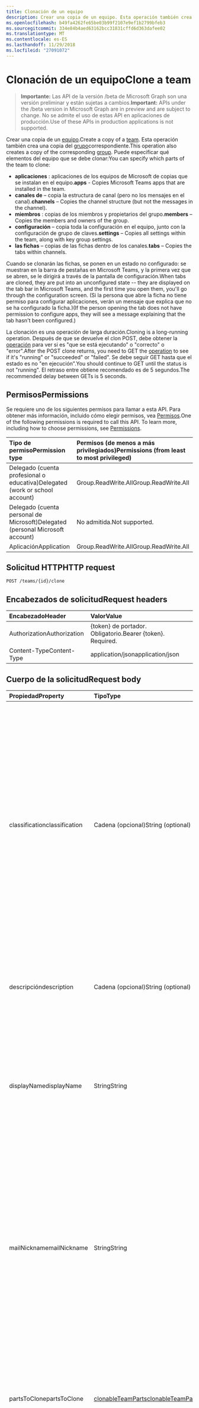 ```yaml
---
title: Clonación de un equipo
description: Crear una copia de un equipo. Esta operación también crea una copia del grupo correspondiente.
ms.openlocfilehash: b49fa4262fe65be03b99f2107e9ef1b2799bfeb3
ms.sourcegitcommit: 334e84b4aed63162bcc31831cffd6d363dafee02
ms.translationtype: MT
ms.contentlocale: es-ES
ms.lasthandoff: 11/29/2018
ms.locfileid: "27091072"
---
```

# <a name="clone-a-team"></a><span data-ttu-id="abe28-104">Clonación de un equipo</span><span class="sxs-lookup"><span data-stu-id="abe28-104">Clone a team</span></span>

> <span data-ttu-id="abe28-105">**Importante:** Las API de la versión /beta de Microsoft Graph son una versión preliminar y están sujetas a cambios.</span><span class="sxs-lookup"><span data-stu-id="abe28-105">**Important:** APIs under the /beta version in Microsoft Graph are in preview and are subject to change.</span></span> <span data-ttu-id="abe28-106">No se admite el uso de estas API en aplicaciones de producción.</span><span class="sxs-lookup"><span data-stu-id="abe28-106">Use of these APIs in production applications is not supported.</span></span>

<span data-ttu-id="abe28-107">Crear una copia de un [equipo](../resources/team.md).</span><span class="sxs-lookup"><span data-stu-id="abe28-107">Create a copy of a [team](../resources/team.md).</span></span> <span data-ttu-id="abe28-108">Esta operación también crea una copia del [grupo](../resources/group.md)correspondiente.</span><span class="sxs-lookup"><span data-stu-id="abe28-108">This operation also creates a copy of the corresponding [group](../resources/group.md).</span></span>
<span data-ttu-id="abe28-109">Puede especificar qué elementos del equipo que se debe clonar:</span><span class="sxs-lookup"><span data-stu-id="abe28-109">You can specify which parts of the team to clone:</span></span>

- <span data-ttu-id="abe28-110">**aplicaciones** : aplicaciones de los equipos de Microsoft de copias que se instalan en el equipo.</span><span class="sxs-lookup"><span data-stu-id="abe28-110">**apps** - Copies Microsoft Teams apps that are installed in the team.</span></span> 
- <span data-ttu-id="abe28-111">**canales de** – copia la estructura de canal (pero no los mensajes en el canal).</span><span class="sxs-lookup"><span data-stu-id="abe28-111">**channels** – Copies the channel structure (but not the messages in the channel).</span></span>
- <span data-ttu-id="abe28-112">**miembros** : copias de los miembros y propietarios del grupo.</span><span class="sxs-lookup"><span data-stu-id="abe28-112">**members** – Copies the members and owners of the group.</span></span>
- <span data-ttu-id="abe28-113">**configuración** – copia toda la configuración en el equipo, junto con la configuración de grupo de claves.</span><span class="sxs-lookup"><span data-stu-id="abe28-113">**settings** – Copies all settings within the team, along with key group settings.</span></span>
- <span data-ttu-id="abe28-114">**las fichas** – copias de las fichas dentro de los canales.</span><span class="sxs-lookup"><span data-stu-id="abe28-114">**tabs** – Copies the tabs within channels.</span></span>

<span data-ttu-id="abe28-115">Cuando se clonarán las fichas, se ponen en un estado no configurado: se muestran en la barra de pestañas en Microsoft Teams, y la primera vez que se abren, se le dirigirá a través de la pantalla de configuración.</span><span class="sxs-lookup"><span data-stu-id="abe28-115">When tabs are cloned, they are put into an unconfigured state -- they are displayed on the tab bar in Microsoft Teams, and the first time you open them, you'll go through the configuration screen.</span></span> <span data-ttu-id="abe28-116">(Si la persona que abre la ficha no tiene permiso para configurar aplicaciones, verán un mensaje que explica que no se ha configurado la ficha.)</span><span class="sxs-lookup"><span data-stu-id="abe28-116">(If the person opening the tab does not have permission to configure apps, they will see a message explaining that the tab hasn't been configured.)</span></span>

<span data-ttu-id="abe28-117">La clonación es una operación de larga duración.</span><span class="sxs-lookup"><span data-stu-id="abe28-117">Cloning is a long-running operation.</span></span>
<span data-ttu-id="abe28-118">Después de que se devuelve el clon POST, debe obtener la [operación](../resources/teamsasyncoperation.md) para ver si es "que se está ejecutando" o "correcto" o "error".</span><span class="sxs-lookup"><span data-stu-id="abe28-118">After the POST clone returns, you need to GET the [operation](../resources/teamsasyncoperation.md) to see if it's "running" or "succeeded" or "failed".</span></span> <span data-ttu-id="abe28-119">Se debe seguir GET hasta que el estado es no "en ejecución".</span><span class="sxs-lookup"><span data-stu-id="abe28-119">You should continue to GET until the status is not "running".</span></span> <span data-ttu-id="abe28-120">El retraso entre obtiene recomendado es de 5 segundos.</span><span class="sxs-lookup"><span data-stu-id="abe28-120">The recommended delay between GETs is 5 seconds.</span></span>

## <a name="permissions"></a><span data-ttu-id="abe28-121">Permisos</span><span class="sxs-lookup"><span data-stu-id="abe28-121">Permissions</span></span>

<span data-ttu-id="abe28-p106">Se requiere uno de los siguientes permisos para llamar a esta API. Para obtener más información, incluido cómo elegir permisos, vea [Permisos](/graph/permissions-reference).</span><span class="sxs-lookup"><span data-stu-id="abe28-p106">One of the following permissions is required to call this API. To learn more, including how to choose permissions, see [Permissions](/graph/permissions-reference).</span></span>

|<span data-ttu-id="abe28-124">Tipo de permiso</span><span class="sxs-lookup"><span data-stu-id="abe28-124">Permission type</span></span>      | <span data-ttu-id="abe28-125">Permisos (de menos a más privilegiados)</span><span class="sxs-lookup"><span data-stu-id="abe28-125">Permissions (from least to most privileged)</span></span>              |
|:--------------------|:---------------------------------------------------------|
|<span data-ttu-id="abe28-126">Delegado (cuenta profesional o educativa)</span><span class="sxs-lookup"><span data-stu-id="abe28-126">Delegated (work or school account)</span></span>     | <span data-ttu-id="abe28-127">Group.ReadWrite.All</span><span class="sxs-lookup"><span data-stu-id="abe28-127">Group.ReadWrite.All</span></span>    |
|<span data-ttu-id="abe28-128">Delegado (cuenta personal de Microsoft)</span><span class="sxs-lookup"><span data-stu-id="abe28-128">Delegated (personal Microsoft account)</span></span> | <span data-ttu-id="abe28-129">No admitida.</span><span class="sxs-lookup"><span data-stu-id="abe28-129">Not supported.</span></span>    |
|<span data-ttu-id="abe28-130">Aplicación</span><span class="sxs-lookup"><span data-stu-id="abe28-130">Application</span></span>                            | <span data-ttu-id="abe28-131">Group.ReadWrite.All</span><span class="sxs-lookup"><span data-stu-id="abe28-131">Group.ReadWrite.All</span></span> |

## <a name="http-request"></a><span data-ttu-id="abe28-132">Solicitud HTTP</span><span class="sxs-lookup"><span data-stu-id="abe28-132">HTTP request</span></span>
<!-- { "blockType": "ignored" } -->
```http
POST /teams/{id}/clone
```

## <a name="request-headers"></a><span data-ttu-id="abe28-133">Encabezados de solicitud</span><span class="sxs-lookup"><span data-stu-id="abe28-133">Request headers</span></span>
| <span data-ttu-id="abe28-134">Encabezado</span><span class="sxs-lookup"><span data-stu-id="abe28-134">Header</span></span>       | <span data-ttu-id="abe28-135">Valor</span><span class="sxs-lookup"><span data-stu-id="abe28-135">Value</span></span> |
|:---------------|:--------|
| <span data-ttu-id="abe28-136">Authorization</span><span class="sxs-lookup"><span data-stu-id="abe28-136">Authorization</span></span>  | <span data-ttu-id="abe28-p107">{token} de portador. Obligatorio.</span><span class="sxs-lookup"><span data-stu-id="abe28-p107">Bearer {token}. Required.</span></span>  |
| <span data-ttu-id="abe28-139">Content-Type</span><span class="sxs-lookup"><span data-stu-id="abe28-139">Content-Type</span></span>  | <span data-ttu-id="abe28-140">application/json</span><span class="sxs-lookup"><span data-stu-id="abe28-140">application/json</span></span>  |

## <a name="request-body"></a><span data-ttu-id="abe28-141">Cuerpo de la solicitud</span><span class="sxs-lookup"><span data-stu-id="abe28-141">Request body</span></span>

| <span data-ttu-id="abe28-142">Propiedad</span><span class="sxs-lookup"><span data-stu-id="abe28-142">Property</span></span>     | <span data-ttu-id="abe28-143">Tipo</span><span class="sxs-lookup"><span data-stu-id="abe28-143">Type</span></span>   |<span data-ttu-id="abe28-144">Descripción</span><span class="sxs-lookup"><span data-stu-id="abe28-144">Description</span></span>|
|:---------------|:--------|:----------|
|<span data-ttu-id="abe28-145">classification</span><span class="sxs-lookup"><span data-stu-id="abe28-145">classification</span></span>|<span data-ttu-id="abe28-146">Cadena (opcional)</span><span class="sxs-lookup"><span data-stu-id="abe28-146">String (optional)</span></span>|<span data-ttu-id="abe28-147">Describe una clasificación para el grupo (por ejemplo, el impacto de negocio bajo, medio o alto).</span><span class="sxs-lookup"><span data-stu-id="abe28-147">Describes a classification for the group (such as low, medium or high business impact).</span></span> <span data-ttu-id="abe28-148">Los valores válidos para esta propiedad se definen mediante la creación de un valor de [configuración](../resources/directorysetting.md) ClassificationList, basado en la [definición de plantilla](../resources/directorysettingtemplate.md).</span><span class="sxs-lookup"><span data-stu-id="abe28-148">Valid values for this property are defined by creating a ClassificationList [setting](../resources/directorysetting.md) value, based on the [template definition](../resources/directorysettingtemplate.md).</span></span> <span data-ttu-id="abe28-149">Si no se especifica la clasificación, la clasificación se copiarán desde el equipo original o grupo.</span><span class="sxs-lookup"><span data-stu-id="abe28-149">If classification is not specified, the classification will be copied from the original team/group.</span></span>|
|<span data-ttu-id="abe28-150">descripción</span><span class="sxs-lookup"><span data-stu-id="abe28-150">description</span></span>|<span data-ttu-id="abe28-151">Cadena (opcional)</span><span class="sxs-lookup"><span data-stu-id="abe28-151">String (optional)</span></span>|<span data-ttu-id="abe28-152">Una descripción opcional del grupo.</span><span class="sxs-lookup"><span data-stu-id="abe28-152">An optional description for the group.</span></span> <span data-ttu-id="abe28-153">Si no se especifica esta propiedad, se va a dejar en blanco.</span><span class="sxs-lookup"><span data-stu-id="abe28-153">If this property is not specified, it will be left blank.</span></span>|
|<span data-ttu-id="abe28-154">displayName</span><span class="sxs-lookup"><span data-stu-id="abe28-154">displayName</span></span>|<span data-ttu-id="abe28-155">String</span><span class="sxs-lookup"><span data-stu-id="abe28-155">String</span></span>|<span data-ttu-id="abe28-p110">El nombre para mostrar del grupo. Esta propiedad es necesaria cuando se crea un grupo y no se puede borrar durante las actualizaciones. Es compatible con $filter y $orderby.</span><span class="sxs-lookup"><span data-stu-id="abe28-p110">The display name for the group. This property is required when a group is created and it cannot be cleared during updates. Supports $filter and $orderby.</span></span>|
|<span data-ttu-id="abe28-159">mailNickname</span><span class="sxs-lookup"><span data-stu-id="abe28-159">mailNickname</span></span>|<span data-ttu-id="abe28-160">String</span><span class="sxs-lookup"><span data-stu-id="abe28-160">String</span></span>|<span data-ttu-id="abe28-161">El alias de correo para el grupo, único en la organización.</span><span class="sxs-lookup"><span data-stu-id="abe28-161">The mail alias for the group, unique in the organization.</span></span> <span data-ttu-id="abe28-162">Esta propiedad debe especificarse cuando se crea un grupo.</span><span class="sxs-lookup"><span data-stu-id="abe28-162">This property must be specified when a group is created.</span></span> <span data-ttu-id="abe28-163">Es compatible con $filter.</span><span class="sxs-lookup"><span data-stu-id="abe28-163">Supports $filter.</span></span> <span data-ttu-id="abe28-164">Si no se especifica esta propiedad, se calculará de la propiedad displayName.</span><span class="sxs-lookup"><span data-stu-id="abe28-164">If this property is not specified, it will be computed from the displayName.</span></span> <span data-ttu-id="abe28-165">Problema conocido: esta propiedad se omite actualmente.</span><span class="sxs-lookup"><span data-stu-id="abe28-165">Known issue: this property is currently ignored.</span></span>|
|<span data-ttu-id="abe28-166">partsToClone</span><span class="sxs-lookup"><span data-stu-id="abe28-166">partsToClone</span></span>| [<span data-ttu-id="abe28-167">clonableTeamParts</span><span class="sxs-lookup"><span data-stu-id="abe28-167">clonableTeamParts</span></span>](../resources/clonableteamparts.md) |<span data-ttu-id="abe28-168">Una lista separados por comas de los elementos que se debe clonar.</span><span class="sxs-lookup"><span data-stu-id="abe28-168">A comma-seperated list of the parts to clone.</span></span> <span data-ttu-id="abe28-169">Los elementos legales son "aplicaciones, las fichas, configuración, canales, los miembros".</span><span class="sxs-lookup"><span data-stu-id="abe28-169">Legal parts are "apps, tabs, settings, channels, members".</span></span>|
|<span data-ttu-id="abe28-170">visibility</span><span class="sxs-lookup"><span data-stu-id="abe28-170">visibility</span></span>|<span data-ttu-id="abe28-171">[teamVisibilityType](../resources/teamvisibilitytype.md) (opcional)</span><span class="sxs-lookup"><span data-stu-id="abe28-171">[teamVisibilityType](../resources/teamvisibilitytype.md) (optional)</span></span>| <span data-ttu-id="abe28-172">Especifica la visibilidad del grupo.</span><span class="sxs-lookup"><span data-stu-id="abe28-172">Specifies the visibility of the group.</span></span> <span data-ttu-id="abe28-173">Los valores posibles son: **privada**, **pública**.</span><span class="sxs-lookup"><span data-stu-id="abe28-173">Possible values are: **Private**, **Public**.</span></span> <span data-ttu-id="abe28-174">Si no se especifica la visibilidad, la visibilidad se copiarán desde el equipo original o grupo.</span><span class="sxs-lookup"><span data-stu-id="abe28-174">If visibility is not specified, the visibility will be copied from the original team/group.</span></span> <span data-ttu-id="abe28-175">Si el equipo que se está clonando es un equipo de **educationClass** , se omite el parámetro visibilidad y visibilidad del nuevo grupo se establecerá en HiddenMembership.</span><span class="sxs-lookup"><span data-stu-id="abe28-175">If the team being cloned is an **educationClass** team, the visibility parameter is ignored, and the new group's visibility will be set to HiddenMembership.</span></span>|

## <a name="response"></a><span data-ttu-id="abe28-176">Respuesta</span><span class="sxs-lookup"><span data-stu-id="abe28-176">Response</span></span>

<span data-ttu-id="abe28-177">Si tiene éxito, este método devolverá un `202 Accepted` código de respuesta con una ubicación: encabezado que señala hacia el recurso de la [operación](../resources/teamsasyncoperation.md) .</span><span class="sxs-lookup"><span data-stu-id="abe28-177">If successful, this method will return a `202 Accepted` response code with a Location: header pointing to the [operation](../resources/teamsasyncoperation.md) resource.</span></span>
<span data-ttu-id="abe28-178">Una vez finalizada la operación, el recurso de la operación le indicará el identificador del equipo de creada.</span><span class="sxs-lookup"><span data-stu-id="abe28-178">When the operation is complete, the operation resource will tell you the id of the created team.</span></span>

## <a name="example"></a><span data-ttu-id="abe28-179">Ejemplo</span><span class="sxs-lookup"><span data-stu-id="abe28-179">Example</span></span>
#### <a name="request"></a><span data-ttu-id="abe28-180">Solicitud</span><span class="sxs-lookup"><span data-stu-id="abe28-180">Request</span></span>
<span data-ttu-id="abe28-181">Aquí tiene un ejemplo de la solicitud.</span><span class="sxs-lookup"><span data-stu-id="abe28-181">The following is an example of the request.</span></span>
<!-- {
  "blockType": "ignored",
  "name": "create_team"
}-->
```http
POST /teams/{id}/clone
Content-Type: application/json

{  
     "displayName": "Library Assist",
     "description": "Self help community for library",
     "mailNickname": "libassist",
     "partsToClone": "apps,tabs,settings,channels,members",
     "visibility": "public"
}
```

#### <a name="response"></a><span data-ttu-id="abe28-182">Respuesta</span><span class="sxs-lookup"><span data-stu-id="abe28-182">Response</span></span>
<span data-ttu-id="abe28-183">Aquí tiene un ejemplo de la respuesta.</span><span class="sxs-lookup"><span data-stu-id="abe28-183">The following is an example of the response.</span></span> <span data-ttu-id="abe28-184">Nota: Es posible que el objeto de respuesta que aparezca aquí esté truncado para abreviar.</span><span class="sxs-lookup"><span data-stu-id="abe28-184">Note: The response object shown here may be truncated for brevity.</span></span> <span data-ttu-id="abe28-185">Todas las propiedades se devolverán desde una llamada real.</span><span class="sxs-lookup"><span data-stu-id="abe28-185">All of the properties will be returned from an actual call.</span></span>
<!-- {
  "blockType": "ignored",
  "truncated": true,
  "@odata.type": "microsoft.graph.team"
} -->
```http
HTTP/1.1 202 Accepted
Location: /teams{id}/operations({opId})
Content-Type: text/plain
Content-Length: 0
```

<!-- uuid: 8fcb5dbc-d5aa-4681-8e31-b001d5168d79
2015-10-25 14:57:30 UTC -->
<!-- {
  "type": "#page.annotation",
  "description": "Create Team",
  "keywords": "",
  "section": "documentation",
  "tocPath": ""
}-->
